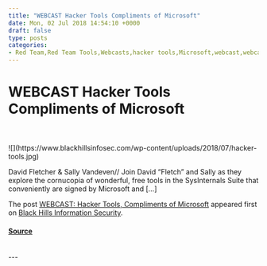 ```yaml
---
title: "WEBCAST Hacker Tools Compliments of Microsoft"
date: Mon, 02 Jul 2018 14:54:10 +0000
draft: false
type: posts
categories: 
- Red Team,Red Team Tools,Webcasts,hacker tools,Microsoft,webcast,webcasts
---
```

# WEBCAST Hacker Tools Compliments of Microsoft

<br/>

<br/>
![](https://www.blackhillsinfosec.com/wp-content/uploads/2018/07/hacker-tools.jpg)

David Fletcher & Sally Vandeven// Join David “Fletch” and Sally as they explore the cornucopia of wonderful, free tools in the SysInternals Suite that conveniently are signed by Microsoft and \[…\]

The post [WEBCAST: Hacker Tools, Compliments of Microsoft](https://www.blackhillsinfosec.com/webcast-hacker-tools-compliments-of-microsoft/) appeared first on [Black Hills Information Security](https://www.blackhillsinfosec.com).

#### [Source](https://www.blackhillsinfosec.com/webcast-hacker-tools-compliments-of-microsoft/)

<br/>
---
